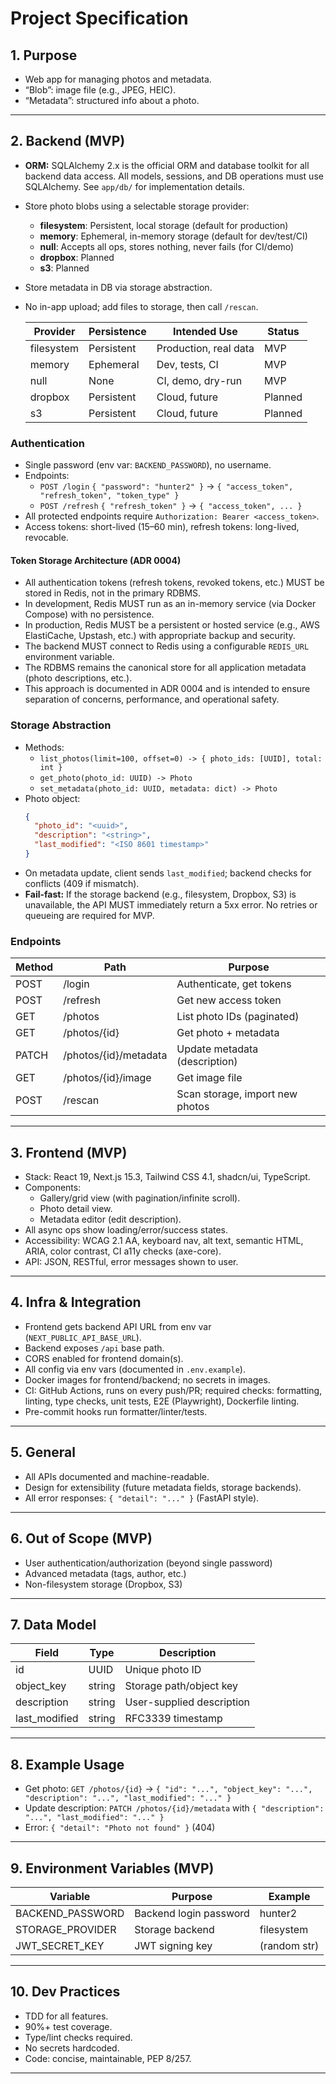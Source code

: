 # Project Specification

## 1. Purpose

- Web app for managing photos and metadata.
- “Blob”: image file (e.g., JPEG, HEIC).
- “Metadata”: structured info about a photo.

---

## 2. Backend (MVP)

- **ORM:** SQLAlchemy 2.x is the official ORM and database toolkit for all backend data access. All models, sessions, and DB operations must use SQLAlchemy. See `app/db/` for implementation details.
- Store photo blobs using a selectable storage provider:
    - **filesystem**: Persistent, local storage (default for production)
    - **memory**: Ephemeral, in-memory storage (default for dev/test/CI)
    - **null**: Accepts all ops, stores nothing, never fails (for CI/demo)
    - **dropbox**: Planned
    - **s3**: Planned
- Store metadata in DB via storage abstraction.
- No in-app upload; add files to storage, then call `/rescan`.

    | Provider    | Persistence | Intended Use         | Status      |
    |------------|-------------|----------------------|-------------|
    | filesystem | Persistent  | Production, real data| MVP         |
    | memory     | Ephemeral   | Dev, tests, CI       | MVP         |
    | null       | None        | CI, demo, dry-run    | MVP         |
    | dropbox    | Persistent  | Cloud, future        | Planned     |
    | s3         | Persistent  | Cloud, future        | Planned     |

### Authentication

- Single password (env var: `BACKEND_PASSWORD`), no username.
- Endpoints:
  - `POST /login` `{ "password": "hunter2" }` → `{ "access_token", "refresh_token", "token_type" }`
  - `POST /refresh` `{ "refresh_token" }` → `{ "access_token", ... }`
- All protected endpoints require `Authorization: Bearer <access_token>`.
- Access tokens: short-lived (15–60 min), refresh tokens: long-lived, revocable.

#### Token Storage Architecture (ADR 0004)
- All authentication tokens (refresh tokens, revoked tokens, etc.) MUST be stored in Redis, not in the primary RDBMS.
- In development, Redis MUST run as an in-memory service (via Docker Compose) with no persistence.
- In production, Redis MUST be a persistent or hosted service (e.g., AWS ElastiCache, Upstash, etc.) with appropriate backup and security.
- The backend MUST connect to Redis using a configurable `REDIS_URL` environment variable.
- The RDBMS remains the canonical store for all application metadata (photo descriptions, etc.).
- This approach is documented in ADR 0004 and is intended to ensure separation of concerns, performance, and operational safety.

### Storage Abstraction

- Methods:
  - `list_photos(limit=100, offset=0) -> { photo_ids: [UUID], total: int }`
  - `get_photo(photo_id: UUID) -> Photo`
  - `set_metadata(photo_id: UUID, metadata: dict) -> Photo`
- Photo object:
  ```json
  {
    "photo_id": "<uuid>",
    "description": "<string>",
    "last_modified": "<ISO 8601 timestamp>"
  }
  ```
- On metadata update, client sends `last_modified`; backend checks for conflicts (409 if mismatch).
- **Fail-fast:** If the storage backend (e.g., filesystem, Dropbox, S3) is unavailable, the API MUST immediately return a 5xx error. No retries or queueing are required for MVP.

### Endpoints

| Method | Path                      | Purpose                        |
|--------|---------------------------|--------------------------------|
| POST   | /login                    | Authenticate, get tokens       |
| POST   | /refresh                  | Get new access token           |
| GET    | /photos                   | List photo IDs (paginated)     |
| GET    | /photos/{id}              | Get photo + metadata           |
| PATCH  | /photos/{id}/metadata     | Update metadata (description)  |
| GET    | /photos/{id}/image        | Get image file                 |
| POST   | /rescan                   | Scan storage, import new photos|

---

## 3. Frontend (MVP)

- Stack: React 19, Next.js 15.3, Tailwind CSS 4.1, shadcn/ui, TypeScript.
- Components:
  - Gallery/grid view (with pagination/infinite scroll).
  - Photo detail view.
  - Metadata editor (edit description).
- All async ops show loading/error/success states.
- Accessibility: WCAG 2.1 AA, keyboard nav, alt text, semantic HTML, ARIA, color contrast, CI a11y checks (axe-core).
- API: JSON, RESTful, error messages shown to user.

---

## 4. Infra & Integration

- Frontend gets backend API URL from env var (`NEXT_PUBLIC_API_BASE_URL`).
- Backend exposes `/api` base path.
- CORS enabled for frontend domain(s).
- All config via env vars (documented in `.env.example`).
- Docker images for frontend/backend; no secrets in images.
- CI: GitHub Actions, runs on every push/PR; required checks: formatting, linting, type checks, unit tests, E2E (Playwright), Dockerfile linting.
- Pre-commit hooks run formatter/linter/tests.

---

## 5. General

- All APIs documented and machine-readable.
- Design for extensibility (future metadata fields, storage backends).
- All error responses: `{ "detail": "..." }` (FastAPI style).

---

## 6. Out of Scope (MVP)

- User authentication/authorization (beyond single password)
- Advanced metadata (tags, author, etc.)
- Non-filesystem storage (Dropbox, S3)

---

## 7. Data Model

| Field         | Type      | Description                  |
|---------------|-----------|------------------------------|
| id            | UUID      | Unique photo ID              |
| object_key    | string    | Storage path/object key      |
| description   | string    | User-supplied description    |
| last_modified | string    | RFC3339 timestamp            |

---

## 8. Example Usage

- Get photo: `GET /photos/{id}` → `{ "id": "...", "object_key": "...", "description": "...", "last_modified": "..." }`
- Update description: `PATCH /photos/{id}/metadata` with `{ "description": "...", "last_modified": "..." }`
- Error: `{ "detail": "Photo not found" }` (404)

---

## 9. Environment Variables (MVP)

| Variable           | Purpose                | Example      |
|--------------------|------------------------|--------------|
| BACKEND_PASSWORD   | Backend login password | hunter2      |
| STORAGE_PROVIDER   | Storage backend        | filesystem   |
| JWT_SECRET_KEY     | JWT signing key        | (random str) |

---

## 10. Dev Practices

- TDD for all features.
- 90%+ test coverage.
- Type/lint checks required.
- No secrets hardcoded.
- Code: concise, maintainable, PEP 8/257.

---
